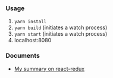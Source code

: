 ### Usage

1. `yarn install`
2. `yarn build` (initiates a watch process)
3. `yarn start` (initiates a watch process)
4. localhost:8080


### Documents

- [My summary on react-redux](https://docs.google.com/document/d/1ePtcn5iecHEm66ksuptPr2MksnmevwI28aQHIXX4HBw/edit)

